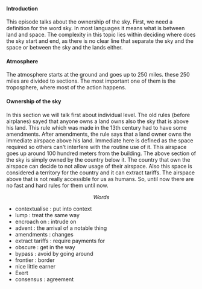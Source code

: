 #### Introduction

This episode talks about the ownership of the sky. First, we need a definition for the word sky. In most languages it means what is between land and space. The complexity in this topic lies within deciding where does the sky start and end, as there is no clear line that separate the sky and the space or between the sky and the lands either. 

#### Atmosphere 

The atmosphere starts at the ground and goes up to 250 miles. these 250 miles are divided to sections. The most important one of them is the troposphere, where most of the action happens.

#### Ownership of the sky

In this section we will talk first about individual level. The old rules (before airplanes) sayed that anyone owns a land owns also the sky that is above his land. This rule which was made in the 13th century had to have some amendments. After amendments, the rule says that a land owner owns the immediate airspace above his land. Immediate here is defined as the space required so others can't interfere with the routine use of it. This airspace goes up around 100 hundred meters from the building. The above section of the sky is simply owned by the country below it. The country that own the airspace can decide to not allow usage of their airspace. Also this space is considered a territory for the country and it can extract tariffs. The airspace above that is not really accessible for us as humans. So, until now there are no fast and hard rules for them until now.







$$Words$$
- contextualise : put into context
- lump : treat the same way
- encroach on : intrude on
- advent : the arrival of a notable thing
- amendments : changes
- extract tariffs : require payments for
- obscure : get in the way
- bypass : avoid by going around
- frontier : border
- nice little earner
- Exert 
- consensus : agreement
